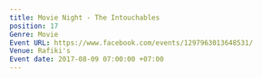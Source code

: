 ```yaml
---
title: Movie Night - The Intouchables
position: 17
Genre: Movie
Event URL: https://www.facebook.com/events/1297963013648531/
Venue: Rafiki's
Event date: 2017-08-09 07:00:00 +07:00
---
```


